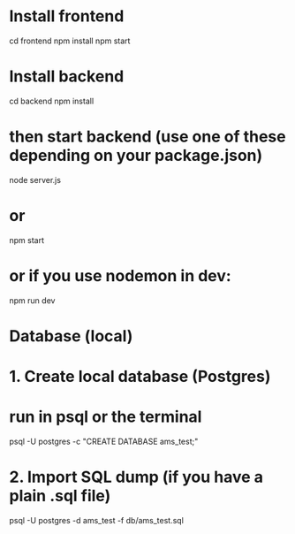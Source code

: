 # Install frontend

cd frontend
npm install
npm start

# Install backend

cd backend
npm install
# then start backend (use one of these depending on your package.json)
node server.js
# or
npm start
# or if you use nodemon in dev:
npm run dev


# Database (local)

# 1. Create local database (Postgres)

# run in psql or the terminal
psql -U postgres -c "CREATE DATABASE ams_test;"


# 2. Import SQL dump (if you have a plain .sql file)

psql -U postgres -d ams_test -f db/ams_test.sql
